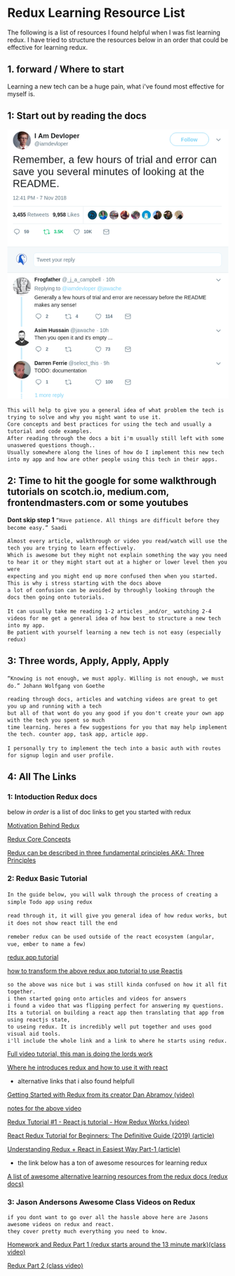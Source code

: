 # Redux Learning Resource List

The following is a list of resources I found helpful when I was fist learning redux.
I have tried to structure the resources below in an order that could be effective for learning redux.

## 1. forward / Where to start

Learning a new tech can be a huge pain, what i've found most effective for myself is.

## 1: Start out by reading the docs

![1-Why the docs](./imgs/docmeme.png)

    This will help to give you a general idea of what problem the tech is trying to solve and why you might want to use it.
    Core concepts and best practices for using the tech and usually a tutorial and code examples.
    After reading through the docs a bit i'm usually still left with some unaswered questions though..
    Usually somewhere along the lines of how do I implement this new tech into my app and how are other people using this tech in their apps.

## 2: Time to hit the google for some walkthrough tutorials on scotch.io, medium.com, frontendmasters.com or some youtubes

  __Dont skip step 1__
  `“Have patience. All things are difficult before they become easy.” Saadi`

    Almost every article, walkthrough or video you read/watch will use the tech you are trying to learn effectively.
    Which is awesome but they might not explain something the way you need to hear it or they might start out at a higher or lower level then you were
    expecting and you might end up more confused then when you started. This is why i stress starting with the docs above
    a lot of confusion can be avoided by throughly looking through the docs then going onto tutorials.

    It can usually take me reading 1-2 articles _and/or_ watching 2-4 videos for me get a general idea of how best to structure a new tech into my app.
    Be patient with yourself learning a new tech is not easy (especially redux)

## 3: Three words, Apply, Apply, Apply

`“Knowing is not enough, we must apply. Willing is not enough, we must do.” Johann Wolfgang von Goethe`

    reading through docs, articles and watching videos are great to get you up and running with a tech
    but all of that wont do you any good if you don't create your own app with the tech you spent so much
    time learning. heres a few suggestions for you that may help implement the tech. counter app, task app, article app.

    I personally try to implement the tech into a basic auth with routes for signup login and user profile.

## 4: All The Links

### 1: Intoduction Redux docs

below _in order_ is a list of doc links to get you started with redux

[Motivation Behind Redux](https://redux.js.org/introduction/motivation)

[Redux Core Concepts](https://redux.js.org/introduction/core-concepts)

[Redux can be described in three fundamental principles AKA: Three Principles](https://redux.js.org/introduction/three-principles)

### 2: Redux Basic Tutorial

  `In the guide below, you will walk through the process of creating a simple Todo app using redux`

  `read through it, it will give you general idea of how redux works, but it does not show react till the end`

  `remeber redux can be used outside of the react ecosystem (angular, vue, ember to name a few)`

[redux app tutorial](https://redux.js.org/basics/basic-tutorial)

[how to transform the above redux app tutorial to use Reactjs](https://redux.js.org/basics/usage-with-react)

    so the above was nice but i was still kinda confused on how it all fit together.
    i then started going onto articles and videos for answers
    i found a video that was flipping perfect for answering my questions.
    Its a tutorial on building a react app then translating that app from using reactjs state,
    to useing redux. It is incredibly well put together and uses good visual aid tools.
    i'll include the whole link and a link to where he starts using redux.

[Full video tutorial, this man is doing the lords work](https://www.youtube.com/watch?v=OxIDLw0M-m0&list=PL4cUxeGkcC9ij8CfkAY2RAGb-tmkNwQHG)

[Where he introduces redux and how to use it with react](https://www.youtube.com/watch?v=HKU24nY8Hsc&index=34&list=PL4cUxeGkcC9ij8CfkAY2RAGb-tmkNwQHG)

* alternative links that i also found helpfull

[Getting Started with Redux from its creator Dan Abramov (video)](https://egghead.io/courses/getting-started-with-redux)

[notes for the above video](https://github.com/tayiorbeii/egghead.io_redux_course_notes)

[Redux Tutorial #1 - React js tutorial - How Redux Works (video)](https://www.youtube.com/watch?v=1w-oQ-i1XB8&list=PLoYCgNOIyGADILc3iUJzygCqC8Tt3bRXt)

[React Redux Tutorial for Beginners: The Definitive Guide (2019) (article)](https://www.valentinog.com/blog/redux/)

[Understanding Redux + React in Easiest Way Part-1 (article)](https://medium.com/@tkssharma/understanding-redux-react-in-easiest-way-part-1-81f3209fc0e5)

* the link below has a ton of awesome resources for learning redux

[A list of awesome alternative learning resources from the redux docs (redux docs)](https://redux.js.org/introduction/learning-resources)

### 3: Jason Andersons Awesome Class Videos on Redux

    if you dont want to go over all the hassle above here are Jasons awesome videos on redux and react.
    they cover pretty much everything you need to know.

[Homework and Redux Part 1 (redux starts around the 13 minute mark)(class video)](https://codingbootcamp.hosted.panopto.com/Panopto/Pages/Viewer.aspx?id=d3be3bca-e602-4d75-a713-a9ba0019e2b0)

[Redux Part 2 (class video)](https://codingbootcamp.hosted.panopto.com/Panopto/Pages/Viewer.aspx?id=693d26c0-8912-488d-84a2-a9bc00177bf9)